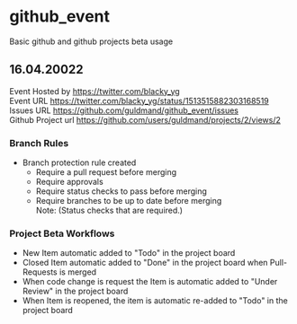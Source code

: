 # github_event
Basic github and github projects beta usage

## 16.04.20022
  Event Hosted by https://twitter.com/blacky_yg <br>
  Event URL https://twitter.com/blacky_yg/status/1513515882303168519 <br>
  Issues URL https://github.com/guldmand/github_event/issues <br>
  Github Project url https://github.com/users/guldmand/projects/2/views/2 <br>
  
 ### Branch Rules
 *  Branch protection rule created  <br>
    * Require a pull request before merging   <br>
    * Require approvals   <br>
    * Require status checks to pass before merging   <br>
    * Require branches to be up to date before merging   <br>
    Note: (Status checks that are required.) <br>

### Project Beta Workflows
  * New Item automatic added to "Todo" in the project board  <br>
  * Closed Item automatic added to "Done" in the project board  when Pull-Requests is merged <br>
  * When code change is request the Item is automatic added to "Under Review" in the project board  <br>
  * When Item is reopened, the item is automatic re-added to "Todo" in the project board  <br>
